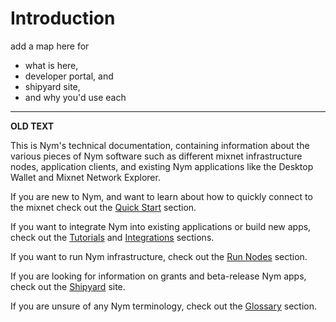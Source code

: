 # Introduction

add a map here for 
- what is here, 
- developer portal, and 
- shipyard site, 
- and why you'd use each 

---

**OLD TEXT**

This is Nym's technical documentation, containing information about the various pieces of Nym software such as different mixnet infrastructure nodes, application clients, and existing Nym applications like the Desktop Wallet and Mixnet Network Explorer. 

If you are new to Nym, and want to learn about how to quickly connect to the mixnet check out the [Quick Start](/docs/stable/quickstart/overview) section. 

If you want to integrate Nym into existing applications or build new apps, check out the [Tutorials](/docs/stable/tutorials/nym-simple-websocket-tutorial) and [Integrations](/docs/stable/integrations/overview) sections. 

If you want to run Nym infrastructure, check out the [Run Nodes](/docs/stable/run-nym-nodes/pre-built-binaries) section. 

If you are looking for information on grants and beta-release Nym apps, check out the [Shipyard](https://shipyard.nymtech.net) site.

If you are unsure of any Nym terminology, check out the [Glossary](/docs/stable/glossary) section.
